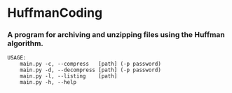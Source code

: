 # HuffmanCoding

### A program for archiving and unzipping files using the Huffman algorithm.
```
USAGE:
    main.py -c, --compress   [path] (-p password)
    main.py -d, --decompress [path] (-p password)
    main.py -l, --listing    [path]
    main.py -h, --help
```